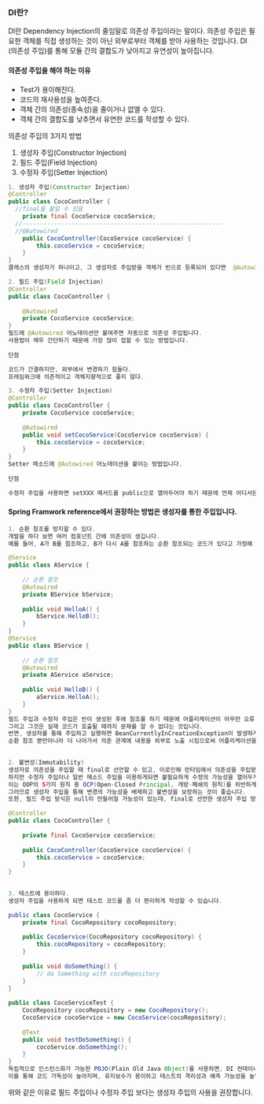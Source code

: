 ### DI란?

DI란 Dependency Injection의 줄임말로 의존성 주입이라는 말이다.
의존성 주입은 필요한 객체를 직접 생성하는 것이 아닌 외부로부터 객체를 받아 사용하는 것입니다.
DI (의존성 주입)를 통해 모듈 간의 결합도가 낮아지고 유연성이 높아집니다.

#### 의존성 주입을 해야 하는 이유
- Test가 용이해진다.
- 코드의 재사용성을 높여준다.
- 객체 간의 의존성(종속성)을 줄이거나 없앨 수 있다.
- 객체 간의 결합도를 낮추면서 유연한 코드를 작성할 수 있다.

의존성 주입의 3가지 방법
1. 생성자 주입(Constructor Injection)
2. 필드 주입(Field Injection)
3. 수정자 주입(Setter Injection)

```java
1. 생성자 주입(Constructor Injection)
@Controller
public class CocoController {
  //final을 붙일 수 있음
    private final CocoService cocoService;
  //---------------------------------------------------------
  //@Autowired 
    public CocoController(CocoService cocoService) {
        this.cocoService = cocoService;
    }
}
클래스의 생성자가 하나이고, 그 생성자로 주입받을 객체가 빈으로 등록되어 있다면  @Autowired를 생략 할 수 있습니다.
```

```java
2. 필드 주입(Field Injection)
@Controller
public class CocoController {
	
    @Autowired 
    private CocoService cocoService;
}
필드에 @Autowired 어노테이션만 붙여주면 자동으로 의존성 주입됩니다.
사용법이 매우 간단하기 때문에 가장 많이 접할 수 있는 방법입니다.
 
단점

코드가 간결하지만, 외부에서 변경하기 힘들다.
프레임워크에 의존적이고 객체지향적으로 좋지 않다.
```



```java
3. 수정자 주입(Setter Injection)
@Controller
public class CocoController {
    private CocoService cocoService;
    
    @Autowired
    public void setCocoService(CocoService cocoService) {
    	this.cocoService = cocoService;
    }
}
Setter 메소드에 @Autowired 어노테이션을 붙이는 방법입니다.
 
단점

수정자 주입을 사용하면 setXXX 메서드를 public으로 열어두어야 하기 때문에 언제 어디서든 변경이 가능하다.
```


#### Spring Framwork reference에서 권장하는 방법은 생성자를 통한 주입입니다.
```java
1. 순환 참조를 방지할 수 있다.
개발을 하다 보면 여러 컴포넌트 간에 의존성이 생깁니다.
예를 들어, A가 B를 참조하고, B가 다시 A를 참조하는 순환 참조되는 코드가 있다고 가정해 봅니다.

@Service
public class AService {
 
    // 순환 참조
    @Autowired
    private BService bService;
 
    public void HelloA() {
        bService.HelloB();
    }
}
@Service
public class BService {
    
    // 순환 참조
    @Autowired
    private AService aService;
 
    public void HelloB() {
        aService.HelloA();
    }
}
필드 주입과 수정자 주입은 빈이 생성된 후에 참조를 하기 때문에 어플리케이션이 아무런 오류 그리고 경고 없이 구동됩니다.
그리고 그것은 실제 코드가 호출될 때까지 문제를 알 수 없다는 것입니다.
반면, 생성자를 통해 주입하고 실행하면 BeanCurrentlyInCreationException이 발생하게 됩니다.
순환 참조 뿐만아니라 더 나아가서 의존 관계에 내용을 외부로 노출 시킴으로써 어플리케이션을 실행하는 시점에서 오류를 체크할 수 있습니다.
 

2. 불변성(Immutability)
생성자로 의존성을 주입할 때 final로 선언할 수 있고, 이로인해 런타임에서 의존성을 주입받는 객체가 변할 일이 없어지게 됩니다.
하지만 수정자 주입이나 일반 메소드 주입을 이용하게되면 불필요하게 수정의 가능성을 열어두게 되고,
이는 OOP의 5가지 원칙 중 OCP(Open-Closed Principal, 개방-폐쇄의 원칙)를 위반하게 됩니다.
그러므로 생성자 주입을 통해 변경의 가능성을 배제하고 불변성을 보장하는 것이 좋습니다.
또한, 필드 주입 방식은 null이 만들어질 가능성이 있는데, final로 선언한 생성자 주입 방식은 null이 불가능합니다.

@Controller
public class CocoController {
 
    private final CocoService cocoService;
 
    public CocoController(CocoService cocoService) {
        this.cocoService = cocoService;
    }
}
 

3. 테스트에 용이하다.
생성자 주입을 사용하게 되면 테스트 코드를 좀 더 편리하게 작성할 수 있습니다.

public class CocoService {
    private final CocoRepository cocoRepository;
    
    public CocoService(CocoRepository cocoRepository) {
    	this.cocoRepository = cocoRepository;
    }
    
    public void doSomething() {
        // do Something with cocoRepository
    }
}
 
public class CocoServiceTest {
    CocoRepository cocoRepository = new CocoRepository();
    CocoService cocoService = new CocoService(cocoRepository);
    
    @Test
    public void testDoSomething() {
        cocoService.doSomething();
    }
}
독립적으로 인스턴스화가 가능한 POJO(Plain Old Java Object)를 사용하면, DI 컨테이너 없이도 의존성을 주입하여 사용할 수 있습니다.
이를 통해 코드 가독성이 높아지며, 유지보수가 용이하고 테스트의 격리성과 예측 가능성을 높일 수 있다는 장점이 생기게 됩니다.
```

위와 같은 이유로 필드 주입이나 수정자 주입 보다는 생성자 주입의 사용을 권장합니다.
